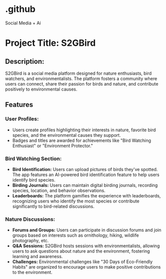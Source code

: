 # .github
Social Media + Ai 
# Project Title: S2GBird

## Description:
S2GBird is a social media platform designed for nature enthusiasts, bird watchers, and environmentalists. The platform fosters a community where users can connect, share their passion for birds and nature, and contribute positively to environmental causes.

## Features

### User Profiles:
- Users create profiles highlighting their interests in nature, favorite bird species, and the environmental causes they support.
- Badges and titles are awarded for achievements like "Bird Watching Enthusiast" or "Environment Protector."

### Bird Watching Section:
- **Bird Identification:** Users can upload pictures of birds they've spotted. The app features an AI-powered bird identification feature to help users identify bird species.
- **Birding Journals:** Users can maintain digital birding journals, recording species, location, and behavior observations.
- **Leaderboards:** The platform gamifies the experience with leaderboards, recognizing users who identify the most species or contribute significantly to bird-related discussions.

### Nature Discussions:
- **Forums and Groups:** Users can participate in discussion forums and join groups based on interests such as ornithology, hiking, wildlife photography, etc.
- **Q&A Sessions:** S2GBird hosts sessions with environmentalists, allowing users to ask questions about nature and the environment, fostering learning and awareness.
- **Challenges:** Environmental challenges like "30 Days of Eco-Friendly Habits" are organized to encourage users to make positive contributions to the environment.


